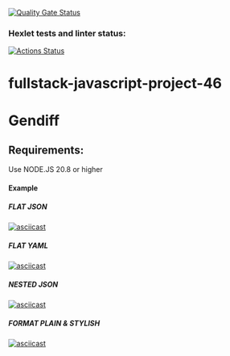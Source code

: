[![Quality Gate Status](https://sonarcloud.io/api/project_badges/measure?project=ChemicalWitness_fullstack-javascript-project-46&metric=alert_status)](https://sonarcloud.io/summary/new_code?id=ChemicalWitness_fullstack-javascript-project-46)
### Hexlet tests and linter status:
[![Actions Status](https://github.com/ChemicalWitness/fullstack-javascript-project-46/actions/workflows/hexlet-check.yml/badge.svg)](https://github.com/ChemicalWitness/fullstack-javascript-project-46/actions)

# fullstack-javascript-project-46
# Gendiff

## Requirements:
Use NODE.JS 20.8 or higher

#### Example
##### FLAT JSON
[![asciicast](https://asciinema.org/a/EmHOLm2mNjCkGoIGTXNLoq66b.svg)](https://asciinema.org/a/EmHOLm2mNjCkGoIGTXNLoq66b)

##### FLAT YAML
[![asciicast](https://asciinema.org/a/uV0Wsgk3cz4rUod22AiwB3bh2.svg)](https://asciinema.org/a/uV0Wsgk3cz4rUod22AiwB3bh2)

##### NESTED JSON
[![asciicast](https://asciinema.org/a/EACYC0XXheetf06roNUfh2B5n.svg)](https://asciinema.org/a/EACYC0XXheetf06roNUfh2B5n)

##### FORMAT PLAIN & STYLISH
[![asciicast](https://asciinema.org/a/41sgSo64a5sHYEdVSOukOaC1z.svg)](https://asciinema.org/a/41sgSo64a5sHYEdVSOukOaC1z)